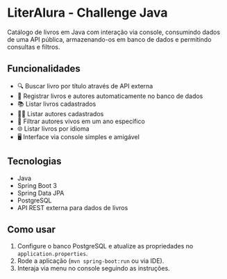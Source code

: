 # LiterAlura - Challenge Java

Catálogo de livros em Java com interação via console, consumindo dados de uma API pública, armazenando-os em banco de dados e permitindo consultas e filtros.

## Funcionalidades

- 🔍 Buscar livro por título através de API externa
- 💾 Registrar livros e autores automaticamente no banco de dados
- 📚 Listar livros cadastrados
- 🧑‍💼 Listar autores cadastrados
- 📅 Filtrar autores vivos em um ano específico
- 🌐 Listar livros por idioma
- 🖥️ Interface via console simples e amigável

## Tecnologias

- Java
- Spring Boot 3
- Spring Data JPA
- PostgreSQL
- API REST externa para dados de livros

## Como usar

1. Configure o banco PostgreSQL e atualize as propriedades no `application.properties`.
2. Rode a aplicação (`mvn spring-boot:run` ou via IDE).
3. Interaja via menu no console seguindo as instruções.
